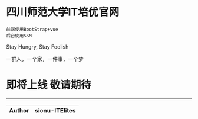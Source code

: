 四川师范大学IT培优官网
===========================
```
前端使用BootStrap+vue
后台使用SSM
```
<p>Stay Hungry, Stay Foolish</p>
<p>一群人，一个家，一件事，一个梦</p>

# 即将上线 敬请期待 #

- - - -

|Author|sicnu-ITElites
|:---:|:---:

